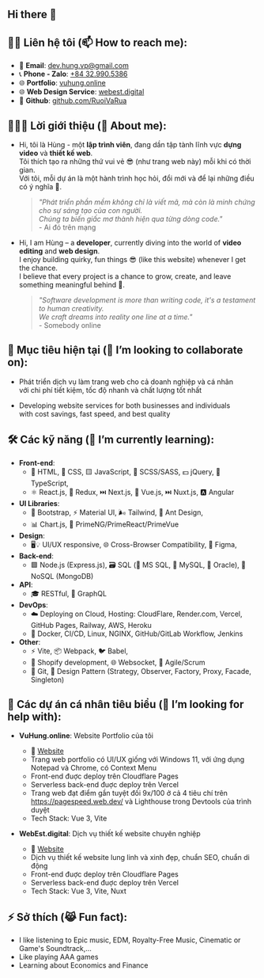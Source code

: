 ## Hi there 👋

## 🤙🏻 Liên hệ tôi (📫 How to reach me):
- 📧 **Email**: <a href="mailto:dev.hung.vp@gmail.com" target="_blank">dev.hung.vp@gmail.com</a>
- 📞 **Phone - Zalo**: <a href="tel:+84329905386" target="_blank">+84 32.990.5386</a>
- 🌐 **Portfolio**: <a href="https://vuhung.online" target="_blank">vuhung.online</a>
- 🌐 **Web Design Service**: <a href="https://webest.digital" target="_blank">webest.digital</a>
- 🔗 **Github**: <a href="https://github.com/RuoiVaRua" target="_blank">github.com/RuoiVaRua</a>

## 🧑🏻‍💻 Lời giới thiệu (💬 About me):
- Hi, tôi là Hùng - một **lập trình viên**, đang dần tập tành lĩnh vực **dựng video** và **thiết kế web**.\
Tôi thích tạo ra những thứ vui vẻ 😎 (như trang web này) mỗi khi có thời gian.\
Với tôi, mỗi dự án là một hành trình học hỏi, đổi mới và để lại những điều có ý nghĩa 💛.

  > *"Phát triển phần mềm không chỉ là viết mã, mà còn là minh chứng cho sự sáng tạo của con người.\
  > Chúng ta biến giấc mơ thành hiện qua từng dòng code."*\
  > \- Ai đó trên mạng

- Hi, I am Hùng – a **developer**, currently diving into the world of **video editing** and **web design**.\
I enjoy building quirky, fun things 😎 (like this website) whenever I get the chance.\
I believe that every project is a chance to grow, create, and leave something meaningful behind 💛.

  > *"Software development is more than writing code, it's a testament to human creativity.\
  > We craft dreams into reality one line at a time."*\
  > \- Somebody online

## 🎯 Mục tiêu hiện tại (👯 I’m looking to collaborate on):
- Phát triển dịch vụ làm trang web cho cả doanh nghiệp và cá nhân\
với chi phí tiết kiệm, tốc độ nhanh và chất lượng tốt nhất

- Developing website services for both businesses and individuals\
with cost savings, fast speed, and best quality

## 🛠️ Các kỹ năng (🌱 I’m currently learning):
- **Front-end**: 
  - 📄 HTML, 🎨 CSS, 🟨 JavaScript, 💅 SCSS/SASS, 💵 jQuery, 🔷 TypeScript, 
  - ⚛️ React.js, 🔄 Redux, ⏭️ Next.js, 🖖 Vue.js, ⏭️ Nuxt.js, 🅰️ Angular
- **UI Libraries**: 
  - 🥾 Bootstrap, ⚡ Material UI, 🌬️ Tailwind, 🐜 Ant Design, 
  - 📊 Chart.js, 👑 PrimeNG/PrimeReact/PrimeVue
- **Design**: 
  - 🖥️💡 UI/UX responsive, 🌐 Cross-Browser Compatibility, 🎨 Figma, 
- **Back-end**: 
  - 🟩 Node.js (Express.js), 🗃️ SQL (🏢 MS SQL, 🐬 MySQL, 🏦 Oracle), 🍃 NoSQL (MongoDB)
- **API**: 
  - 🎓 RESTful, 🎯 GraphQL
- **DevOps**: 
  - ☁️ Deploying on Cloud, Hosting: CloudFlare, Render.com, Vercel, GitHub Pages, Railway, AWS, Heroku
  - 🔧 Docker, CI/CD, Linux, NGINX, GitHub/GitLab Workflow, Jenkins
- **Other**: 
  - ⚡ Vite, 📦 Webpack, 🐦 Babel, 
  - 🛒 Shopify development, 🌐 Websocket, 🏃 Agile/Scrum
  - 🔧 Git, 🧩 Design Pattern (Strategy, Observer, Factory, Proxy, Facade, Singleton)

## 🚀 Các dự án cá nhân tiêu biểu (🤔 I’m looking for help with):
- **VuHung.online**: Website Portfolio của tôi
  - 🔗 <a href="https://vuhung.online/" target="_blank">Website</a>
  - Trang web portfolio có UI/UX giống với Windows 11, với ứng dụng Notepad và Chrome, có Context Menu
  - Front-end đuợc deploy trên Cloudflare Pages
  - Serverless back-end đuợc deploy trên Vercel
  - Trang web đạt điểm  gần tuyệt đối 9x/100 ở cả 4 tiêu chí trên https://pagespeed.web.dev/ và Lighthouse trong Devtools của trình duyệt
  - Tech Stack: Vue 3, Vite

- **WebEst.digital**: Dịch vụ thiết kế website chuyên nghiệp
  - 🔗 <a href="https://webest.digital/" target="_blank">Website</a>
  - Dịch vụ thiết kế website lung linh và xinh đẹp, chuẩn SEO, chuẩn di động
  - Front-end đuợc deploy trên Cloudflare Pages
  - Serverless back-end đuợc deploy trên Vercel
  - Tech Stack: Vue 3, Vite, Nuxt

## ⚡ Sở thích (😹 Fun fact):
- I like listening to Epic music, EDM, Royalty-Free Music, Cinematic or Game's Soundtrack,...
- Like playing AAA games
- Learning about Economics and Finance
